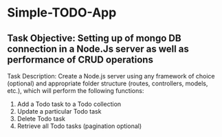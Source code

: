 # Simple-TODO-App

## Task Objective: Setting up of mongo DB connection in a Node.Js server as well as performance of CRUD operations

Task Description: Create a Node.js server using any framework of choice (optional) and appropriate folder structure (routes, controllers, models, etc.), which will perform the following functions:
1. Add a Todo task to a Todo collection
2. Update a particular Todo task
3. Delete Todo task
4. Retrieve all Todo tasks (pagination optional)
